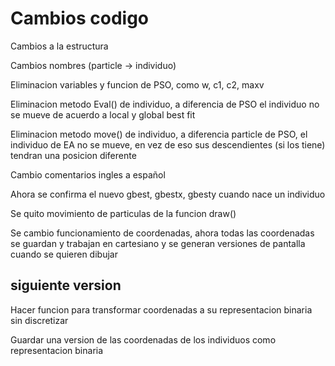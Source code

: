 # Cambios codigo

Cambios a la estructura

Cambios nombres (particle → individuo)

Eliminacion variables y funcion de PSO, como w, c1, c2, maxv

Eliminacion metodo Eval() de individuo, a diferencia de PSO el individuo no se mueve de acuerdo a local y global best fit

Eliminacion metodo move() de individuo, a diferencia particle de PSO, el individuo de EA no se mueve, en vez de eso sus descendientes (si los tiene) tendran una posicion diferente

Cambio comentarios ingles a español

Ahora se confirma el nuevo gbest, gbestx, gbesty cuando nace un individuo

Se quito movimiento de particulas de la funcion draw()

Se cambio funcionamiento de coordenadas, ahora todas las coordenadas se guardan y trabajan en cartesiano y se generan versiones de pantalla cuando se quieren dibujar

## siguiente version

Hacer funcion para transformar coordenadas a su representacion binaria sin discretizar

Guardar una version de las coordenadas de los individuos como representacion binaria